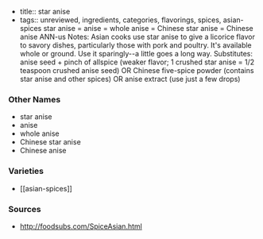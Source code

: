 - title:: star anise
- tags:: unreviewed, ingredients, categories, flavorings, spices, asian-spices
star anise = anise = whole anise = Chinese star anise = Chinese anise ANN-us Notes: Asian cooks use star anise to give a licorice flavor to savory dishes, particularly those with pork and poultry. It's available whole or ground. Use it sparingly--a little goes a long way. Substitutes: anise seed + pinch of allspice (weaker flavor; 1 crushed star anise = 1/2 teaspoon crushed anise seed) OR Chinese five-spice powder (contains star anise and other spices) OR anise extract (use just a few drops)

### Other Names

* star anise
* anise
* whole anise
* Chinese star anise
* Chinese anise

### Varieties

* [[asian-spices]]

### Sources
* http://foodsubs.com/SpiceAsian.html
